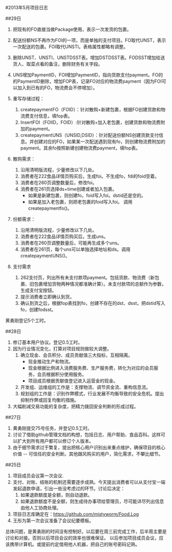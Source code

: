 #2013年5月项目日志

##29日
1. 把现有的FO直接当做Package使用，表示一次发货的包裹。
3. 配送份额NS不再作为FOI的一项，而是单独的支付项目。FO取代UNST，表示一次配送的包裹。FOI取代UNSTI。表格属性都略有调整。
4. 删除UNST、UNSTI、UNSTDSST表。增加DSTDSST表。FODSST增加给送货人、取菜点看的备注，删除财务有关字段。
5. UNS增加PaymentID，FOI增加PaymentID，指向货款支付payment。FO的的PaymentID删除，增加FOP表，记录FO对应的物流费payment（因为FOI可以加入到已有的FO，物流费会不停增加）。
6. 重写存储过程：
	1. createpaymentFO（FOID）：针对散购+新建包裹，根据FO创建货款和物流费支付信息，填fop表。
	2. InsertFOI（FOIID，FOID）:针对散购+加入老包裹，创建货款和物流费附加的payment。
	3. createpaymentUNS（UNSID,DSID）：针对配送份额NS创建货款支付信息。并创建对应的FO，如果某一次配送遇到现有fo，则创建物流费附加的payment。其余fo按照新建创建物流费payment，填fop表。


1. 散购需求：
	1. 沿用清明版流程，少量修改以下几处。
	2. 消费者在222食品详情页购买后，生成foi。不生成fo，fdi的foid空着。
	3. 消费者在260页调整数量后，修改foi。
	4. 消费者在261页选择ds+time创建或者加入包裹。
		* 如果是新建包裹，则创建fo，foid写入foi。dstid还是空的。
		* 如果是加入老包裹，则把老包裹的foid写入foi。
		调用createpaymentfo()。

1. 份额需求：
	1. 沿用清明版流程，少量修改以下几处。
	2. 消费者在222食品详情页购买后，生成uns。
	3. 消费者在260页调整数量后，可能再生成多个uns。
	4. 消费者在261页，每个uns可以单独选择地址和ds。调用createpaymentUNS()。

1. 支付需求
	1. 262支付页，列出所有未支付款项payment。包括货款、物流费（新包裹、旧包裹增加货物两种情况都准确计算）。未支付款项的总额作为参数，生成支付宝按钮。
	2. 提示消费者立即确认到货。
	3. 确认到货之后，根据fop表找到fo，创建不存在的dst、dsst，把dstid写入fo，创建fodsst。

黄勇刚登记5个工时。


##28日

1. 修订基本用户协议。登记0.5工时。
2. 因为行业情况变化，打算对项目规则做较大调整。
	1. 确立现金、会员积分、成员贡献值三大指标，互相隔离。
		* 现金推动生产和物流。  
		* 现金根据比例进入消费服务费、生产服务费，转化为对应的会员服务，会员根据积分使用服务。  
		* 项目成员根据贡献值登记进入运营金的现金。
	2. 开发组、运维组的工作是：支撑物流、调节资金流、重构信息流。
	3. 规划组的工作是：识别作弊模式，行业发展不均衡导致的安全危机。提出抑制作弊或回复均衡的措施。
3. 大幅削减交易功能的复杂度，把精力拨回安全判断的形成过程。



##27日
1. 黄勇刚提交75号任务，并登记0.5工时。
2. 讨论了借助github管理文档的构想，包括日志、用户帮助、食品百科。这样可以扩大到所有用户都可以修订个人版本。
3. 由于细节需求过于繁复，提出把核心用户识别出来重点维护，确保项目的核心价值 -- 可信任的安全判断。其他跟风购买的用户，简化需求，不攀比细节。


##25日
1. 项目成员会议第一次会议.
2. 支付、对账、结账的机制还需要逐步成熟。今天提出消费者可以从支付宝一端发起退款申请，引出一些没考虑过的环节。讨论后决定：
	1. 如果退款额度是全额，则自动退款。
	2. 如果退款额度不是全额，则生成待办事项给管理员，尽可能详尽列出信息由他人工协商处理。
3. 项目日志库确定在：https://github.com/mistyworm/Food.Log
4. 王彤为第一次会议准备了会议纪要模板。

总体问题，是黄勇刚的时间没有控制好。以后要在周三前完成工作，后半周主要是讨论和对接。否则以后项目会议的效率也很难保证。
以后参加项目成员会议，应该携带计算机。或提前约定借用他人机器，把自己的账号密码记熟。
